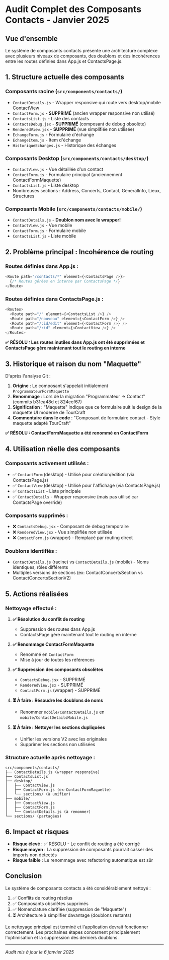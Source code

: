 # Audit Complet des Composants Contacts - Janvier 2025

## Vue d'ensemble

Le système de composants contacts présente une architecture complexe avec plusieurs niveaux de composants, des doublons et des incohérences entre les routes définies dans App.js et ContactsPage.js.

## 1. Structure actuelle des composants

### Composants racine (`src/components/contacts/`)
- `ContactDetails.js` - Wrapper responsive qui route vers desktop/mobile ContactView
- `ContactForm.js` - **SUPPRIMÉ** (ancien wrapper responsive non utilisé)
- `ContactsList.js` - Liste des contacts
- `ContactsDebug.jsx` - **SUPPRIMÉ** (composant de debug obsolète)
- `RenderedView.jsx` - **SUPPRIMÉ** (vue simplifiée non utilisée)
- `EchangeForm.js` - Formulaire d'échange
- `EchangeItem.js` - Item d'échange
- `HistoriqueEchanges.js` - Historique des échanges

### Composants Desktop (`src/components/contacts/desktop/`)
- `ContactView.js` - Vue détaillée d'un contact
- `ContactForm.js` - Formulaire principal (anciennement ContactFormMaquette)
- `ContactsList.js` - Liste desktop
- Nombreuses sections : Address, Concerts, Contact, GeneralInfo, Lieux, Structures

### Composants Mobile (`src/components/contacts/mobile/`)
- `ContactDetails.js` - **Doublon nom avec le wrapper!**
- `ContactView.js` - Vue mobile
- `ContactForm.js` - Formulaire mobile
- `ContactsList.js` - Liste mobile

## 2. Problème principal : Incohérence de routing

### Routes définies dans App.js :
```javascript
<Route path="/contacts/*" element={<ContactsPage />}>
  {/* Routes gérées en interne par ContactsPage */}
</Route>
```

### Routes définies dans ContactsPage.js :
```javascript
<Routes>
  <Route path="/" element={<ContactsList />} />
  <Route path="/nouveau" element={<ContactForm />} />
  <Route path="/:id/edit" element={<ContactForm />} />
  <Route path="/:id" element={<ContactView />} />
</Routes>
```

**✅ RÉSOLU : Les routes inutiles dans App.js ont été supprimées et ContactsPage gère maintenant tout le routing en interne**

## 3. Historique et raison du nom "Maquette"

D'après l'analyse Git :
1. **Origine** : Le composant s'appelait initialement `ProgrammateurFormMaquette`
2. **Renommage** : Lors de la migration "Programmateur → Contact" (commits b31ea48d et 824ccf67)
3. **Signification** : "Maquette" indique que ce formulaire suit le design de la maquette UI moderne de TourCraft
4. **Commentaire dans le code** : "Composant de formulaire contact - Style maquette adapté TourCraft"

**✅ RÉSOLU : ContactFormMaquette a été renommé en ContactForm**

## 4. Utilisation réelle des composants

### Composants activement utilisés :
- ✅ `ContactForm` (desktop) - Utilisé pour création/édition (via ContactsPage.js)
- ✅ `ContactView` (desktop) - Utilisé pour l'affichage (via ContactsPage.js)
- ✅ `ContactsList` - Liste principale
- ✅ `ContactDetails` - Wrapper responsive (mais pas utilisé car ContactsPage override)

### Composants supprimés :
- ❌ `ContactsDebug.jsx` - Composant de debug temporaire
- ❌ `RenderedView.jsx` - Vue simplifiée non utilisée
- ❌ `ContactForm.js` (wrapper) - Remplacé par routing direct

### Doublons identifiés :
- `ContactDetails.js` (racine) vs `ContactDetails.js` (mobile) - Noms identiques, rôles différents
- Multiples versions de sections (ex: ContactConcertsSection vs ContactConcertsSectionV2)

## 5. Actions réalisées

### Nettoyage effectué :

1. **✅ Résolution du conflit de routing**
   - Suppression des routes dans App.js
   - ContactsPage gère maintenant tout le routing en interne

2. **✅ Renommage ContactFormMaquette**
   - Renommé en `ContactForm`
   - Mise à jour de toutes les références

3. **✅ Suppression des composants obsolètes**
   - `ContactsDebug.jsx` - SUPPRIMÉ
   - `RenderedView.jsx` - SUPPRIMÉ
   - `ContactForm.js` (wrapper) - SUPPRIMÉ

4. **⏳ À faire : Résoudre les doublons de noms**
   - Renommer `mobile/ContactDetails.js` en `mobile/ContactDetailsMobile.js`

5. **⏳ À faire : Nettoyer les sections dupliquées**
   - Unifier les versions V2 avec les originales
   - Supprimer les sections non utilisées

### Structure actuelle après nettoyage :
```
src/components/contacts/
├── ContactDetails.js (wrapper responsive)
├── ContactsList.js
├── desktop/
│   ├── ContactView.js
│   ├── ContactForm.js (ex-ContactFormMaquette)
│   └── sections/ (à unifier)
├── mobile/
│   ├── ContactView.js
│   ├── ContactForm.js
│   └── ContactDetails.js (à renommer)
└── sections/ (partagées)
```

## 6. Impact et risques

- **Risque élevé** : ✅ RÉSOLU - Le conflit de routing a été corrigé
- **Risque moyen** : La suppression de composants pourrait casser des imports non détectés
- **Risque faible** : Le renommage avec refactoring automatique est sûr

## Conclusion

Le système de composants contacts a été considérablement nettoyé :
1. ✅ Conflits de routing résolus
2. ✅ Composants obsolètes supprimés
3. ✅ Nomenclature clarifiée (suppression de "Maquette")
4. ⏳ Architecture à simplifier davantage (doublons restants)

Le nettoyage principal est terminé et l'application devrait fonctionner correctement. Les prochaines étapes concernent principalement l'optimisation et la suppression des derniers doublons.

---
*Audit mis à jour le 6 janvier 2025*